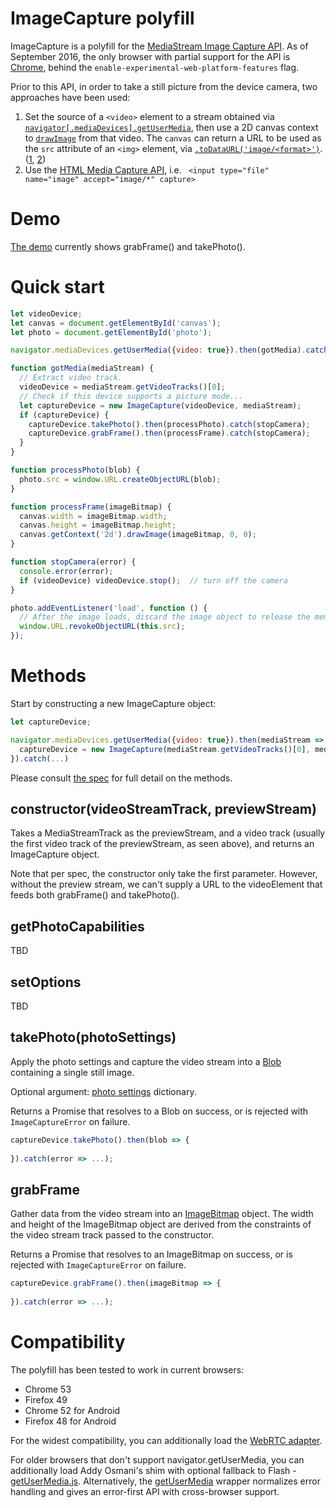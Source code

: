 # ImageCapture polyfill

ImageCapture is a polyfill for the [MediaStream Image Capture API](https://w3c.github.io/mediacapture-image/). As of September 2016, the only browser with partial support for the API is [Chrome](https://www.chromestatus.com/feature/4843864737185792), behind the `enable-experimental-web-platform-features` flag.

Prior to this API, in order to take a still picture from the device camera, two approaches have been used:

1. Set the source of a `<video>` element to a stream obtained via [`navigator[.mediaDevices].getUserMedia`](https://developer.mozilla.org/en-US/docs/Web/API/MediaDevices/getUserMedia), then use a 2D canvas context to [`drawImage`](https://developer.mozilla.org/en-US/docs/Web/API/CanvasRenderingContext2D/drawImage) from that video. The `canvas` can return a URL to be used as the `src` attribute of an `<img>` element, via [`.toDataURL('image/<format>')`](https://developer.mozilla.org/en-US/docs/Web/API/HTMLCanvasElement/toDataURL). ([1](http://www.html5rocks.com/en/tutorials/getusermedia/intro/#toc-screenshot), [2](https://developer.mozilla.org/en-US/docs/Web/API/WebRTC_API/Taking_still_photos))
2. Use the [HTML Media Capture API](https://w3c.github.io/html-media-capture/), i.e. ` <input type="file" name="image" accept="image/*" capture>`
 
# Demo

[The demo](https://github.com/dandv/imagecapture) currently shows grabFrame() and takePhoto().

# Quick start

```js
let videoDevice;
let canvas = document.getElementById('canvas');
let photo = document.getElementById('photo');

navigator.mediaDevices.getUserMedia({video: true}).then(gotMedia).catch(failedToGetMedia);

function gotMedia(mediaStream) {
  // Extract video track.
  videoDevice = mediaStream.getVideoTracks()[0];
  // Check if this device supports a picture mode...
  let captureDevice = new ImageCapture(videoDevice, mediaStream);
  if (captureDevice) {
    captureDevice.takePhoto().then(processPhoto).catch(stopCamera);
    captureDevice.grabFrame().then(processFrame).catch(stopCamera);
  }
}

function processPhoto(blob) {
  photo.src = window.URL.createObjectURL(blob);
}

function processFrame(imageBitmap) {
  canvas.width = imageBitmap.width;
  canvas.height = imageBitmap.height;
  canvas.getContext('2d').drawImage(imageBitmap, 0, 0);
}

function stopCamera(error) {
  console.error(error);
  if (videoDevice) videoDevice.stop();  // turn off the camera
}

photo.addEventListener('load', function () {
  // After the image loads, discard the image object to release the memory
  window.URL.revokeObjectURL(this.src);
});
```


# Methods

Start by constructing a new ImageCapture object:

```js
let captureDevice;

navigator.mediaDevices.getUserMedia({video: true}).then(mediaStream => {
  captureDevice = new ImageCapture(mediaStream.getVideoTracks()[0], mediaStream);
}).catch(...)
```

Please consult [the spec](https://w3c.github.io/mediacapture-image/#methods) for full detail on the methods.
 
## constructor(videoStreamTrack, previewStream)

Takes a MediaStreamTrack as the previewStream, and a video track (usually the first video track of the previewStream, as seen above), and returns an ImageCapture object.

Note that per spec, the constructor only take the first parameter. However, without the preview stream, we can't supply a URL to the videoElement that feeds both grabFrame() and takePhoto().

## getPhotoCapabilities

TBD

## setOptions

TBD

## takePhoto(photoSettings)

Apply the photo settings and capture the video stream into a [Blob](https://www.w3.org/TR/FileAPI/#blob) containing a single still image.

Optional argument: [photo settings](https://www.w3.org/TR/image-capture/#idl-def-photosettings) dictionary.

Returns a Promise that resolves to a Blob on success, or is rejected with `ImageCaptureError` on failure.

```js
captureDevice.takePhoto().then(blob => {
  
}).catch(error => ...);
```


## grabFrame

Gather data from the video stream into an [ImageBitmap](https://www.w3.org/TR/html51/webappapis.html#webappapis-images) object. The width and height of the ImageBitmap object are derived from the constraints of the video stream track passed to the constructor.

Returns a Promise that resolves to an ImageBitmap on success, or is rejected with `ImageCaptureError` on failure.

```js
captureDevice.grabFrame().then(imageBitmap => {
  
}).catch(error => ...);
```


# Compatibility

The polyfill has been tested to work in current browsers:

* Chrome 53
* Firefox 49
* Chrome 52 for Android
* Firefox 48 for Android

For the widest compatibility, you can additionally load the [WebRTC adapter](https://github.com/webrtc/adapter).

For older browsers that don't support navigator.getUserMedia, you can additionally load Addy Osmani's shim with optional fallback to Flash - [getUserMedia.js](https://github.com/addyosmani/getUserMedia.js/). Alternatively, the [getUserMedia](https://github.com/otalk/getUserMedia) wrapper normalizes error handling and gives an error-first API with cross-browser support.
 
